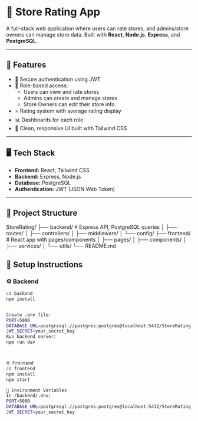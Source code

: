 # 🏪 Store Rating App

A full-stack web application where users can rate stores, and admins/store owners can manage store data. Built with **React**, **Node.js**, **Express**, and **PostgreSQL**.

---

## 🚀 Features

- 🔐 Secure authentication using JWT
- 👥 Role-based access:
  - Users can view and rate stores
  - Admins can create and manage stores
  - Store Owners can edit their store info
- ⭐ Rating system with average rating display
- 📊 Dashboards for each role
- 🎨 Clean, responsive UI built with Tailwind CSS

---

## 🖥️ Tech Stack

- **Frontend:** React, Tailwind CSS
- **Backend:** Express, Node.js
- **Database:** PostgreSQL
- **Authentication:** JWT (JSON Web Token)

---

## 📁 Project Structure

StoreRating/
├── backend/ # Express API, PostgreSQL queries
│ ├── routes/
│ ├── controllers/
│ ├── middleware/
│ └── config/
├── frontend/ # React app with pages/components
│ ├── pages/
│ ├── components/
│ ├── services/
│ └── utils/
└── README.md




## 🔧 Setup Instructions

### ⚙️ Backend

```bash
cd backend
npm install


Create .env file:
PORT=5000
DATABASE_URL=postgresql://postgres:postgres@localhost:5432/StoreRating
JWT_SECRET=your_secret_key
Run backend server:
npm run dev



🌐 Frontend
cd frontend
npm install
npm start

🧪 Environment Variables
In /backend/.env:
PORT=5000
DATABASE_URL=postgresql://postgres:postgres@localhost:5432/StoreRating
JWT_SECRET=your_secret_key

